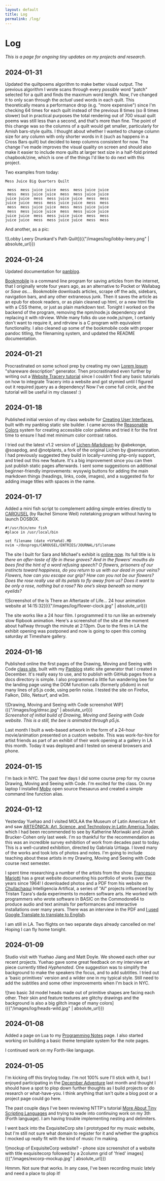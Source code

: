```yaml
---
layout: default
title: Log
permalink: /log/
---
```


# Log

*This is a page for ongoing tiny updates on my projects and research.*

## 2024-01-31

Updated the quiltpoems algorithm to make better visual output. The previous algorithm I wrote scans through every *possible* word "patch" selected for a quilt and finds the maximum word length. Now, I've changed it to only scan through the *actual* used words in each quilt. This theoretically means a performance drop (e.g. "more expensive") since I'm checking 64 times for each quilt instead of the previous 8 times (so 8 times slower) but in practical purposes the total rendering out of 700 visual quilt poems was still less than a second, and that's more than fine. The point of this change was so the columns of a quilt would get smaller, particularly for Amish bars-style quilts. I thought about whether I wanted to change column size for any column with only shorter words in it (such as happens in a Cross Bars quilt) but decided to keep columns consistent for now. The change I've made improves the visual quality on screen and should also make it easier to include more quilts at larger text size in a half-fold printed chapbook/zine, which is one of the things I'd like to do next with this project.

Two examples from today:

```
Mess Juice Big Quarters Quilt 

 mess  mess juice juice  mess  mess juice juice 
 mess  mess juice juice  mess  mess juice juice 
juice juice  mess  mess juice juice  mess  mess 
juice juice  mess  mess juice juice  mess  mess 
 mess  mess juice juice  mess  mess juice juice 
 mess  mess juice juice  mess  mess juice juice 
juice juice  mess  mess juice juice  mess  mess 
juice juice  mess  mess juice juice  mess  mess 
```

And another, as a pic:

![Lobby Leery Drunkard's Path Quilt]({{"/images/log/lobby-leery.png" | absolute_url}})  

## 2024-01-24

Updated documentation for [panblog](https://tildegit.org/exquisitecorp/panblog).

[Bookmobile](https://tildegit.org/exquisitecorp/bookmobile) is a command line program for saving articles from the internet, that I originally wrote four years ago, as an alternative to Pocket or Wallabag or *Save as...*. Bookmobile downloads articles, scrape off the ads, sidebars, navigation bars, and any other extraneous junk. Then it saves the article as an epub for ebook readers, or as plain cleaned up html, or a new html file with a CSS theme, or just as plain markdown text. Tonight I worked on the backend of the program, removing the npm/node.js dependency and replacing it with rdrview. While many folks do use node.js/npm, I certainly don't want to require it, and rdrview is a C program with equivalent functionality. I also cleaned up some of the bookmobile code with proper pandoc titling, the filenaming system, and updated the README documentation. 

## 2024-01-21

Procrastinated on some school prep by creating my own [Lorem Ipsum](https://leetusman.com/lorem/) "shareware description" generator. Then procrastinated even further by writing out a [Website Tracery tutorial](https://leetusman.com/nosebook/tracery) since I couldn't find any basic tutorials  on how to integrate Tracery into a website and got stymied until I figured out it required jquery as a dependency! Now I've come full circle, and the tutorial will be useful in my classes! :)

## 2024-01-18

Published initial version of my class website for [Creating User Interfaces](https://leetusman.com/cui_spring2025/), built with my panblog static site builder. I came across the [Reasonable Colors](https://www.reasonable.work/colors/) system for creating accessible color palletes and tried it for the first time to ensure I had met minimum color contrast ratios.

I tried out the latest v1.2 version of [Lichen-Markdown](https://codeberg.org/ukrudt.net/lichen-markdown) by @abekonge, @soapdog, and @notplants, a fork of the original Lichen by @sensorstation. I had previously suggested they build in locally-running php-only support, and tried out this new feature. It's a big improvement since you can then just publish static pages afterwards. I sent some suggestions on additional beginner-friendly improvements: wysywig buttons for adding the main markdown things (headings, links, code, images), and a suggested fix for adding image titles with spaces in the name.

## 2024-01-17

Added a mini fish script to complement adding simple entries directly to [CAROUSEL](https://partytimehexcellent.itch.io/carousel) (by Rachel Simone Weil) notetaking program without having to launch DOSBOX.

```fish
#!/usr/bin/env fish
#place in /usr/local/bin

set filename (date +%Y%m%d).MD
nvim ~/dosprogs/CAROUSEL/ENTRIES/JOURNAL/$filename
```

The site I built for Sara and Michael's exhibit is [online now](https://isthereanaftertasteoflifeinthesegraves.com/). Its full title is *Is there an after-taste of life in these graves? And in the flowers’ mouths do bees find the hint of a word refusing speech? O flowers, prisoners of our instincts toward happiness, do you return to us with our dead in your veins? Flowers, how can you escape our grip? How can you not be our flowers? Does the rose really use all its petals to fly away from us? Does it want to be only a rose, nothing but a rose? No one’s sleep beneath so many eyelids?*


![Screenshot of the Is There an Aftertaste of Life... 24 hour animation website at 14:15:32]({{"/images/log/flower-clock.jpg" | absolute_url}})  

The site works like a 24 hour film. I programmed it to run like an extremely slow flipbook animation. Here's a screenshot of the site at the moment about halfway through the minute at 2:13pm. Due to the fires in LA the exhibit opening was postponed and now is going to open this coming saturday at Timeshare gallery.

## 2024-01-16

Published online the first pages of the Drawing, Moving and Seeing with Code [class site](https://leetusman.com/dmsc_spring2025/), built with my [Panblog](https://tildegit.org/exquisitecorp/panblog) static site generator that I created in December. It's really easy to use, and to publish with GitHub pages from a docs directory is simple. I also programmed a little fun wandering bee for the landing page using the DOM function calls (formerly p5dom) in not many lines of p5.js code, using perlin noise. I tested the site on Firefox, Falkon, Dillo, Netsurf, and w3m. 

![Drawing, Moving and Seeing with Code screenshot WIP]({{"/images/log/dmsc.jpg" | absolute_url}})  
*Screenshot of initial build of Drawing, Moving and Seeing with Code website. This is a still, the bee is animated through p5.js.*

Last month I built a web-based artwork in the form of a 24-hour movie/animation presented on a custom website. This was work-for-hire for artist friends as part of an exhibit of their work opening at a gallery in LA this month. Today it was deployed and I tested on several browsers and phone.

## 2024-01-15

I'm back in NYC. The past few days I did some course prep for my course Drawing, Moving and Seeing with Code. I'm excited for the class. On my laptop I installed [Moby](https://www.moby-thesaurus.org/) open source thesaurus and created a simple command line function alias.

## 2024-01-12

Yesterday Yuehao and I visited MOLAA the Museum of Latin American Art and saw [ARTEÔNICA: Art, Science, and Technology in Latin America Today](https://molaa.org/2024-arteonica), which I had been recommended to see by Katherine Moriwaki and Jonah Brucker-Cohen only last week. I'm so thankful for the recommendation as this was an incredible survey exhibition of work from decades past to today. This is a well-curated exhibition, directed by Gabriala Urtiaga. I loved many of the works and took lots of photos and notes. I'm going to include teaching about these artists in my Drawing, Moving and Seeing with Code course next semester.

I spent time researching a number of the artists from the show. [Francesco Mariotti](https://www.mariotti.ch/en) has a great website documenting his portfolio of works over the years since 1964! I downloaded photos and a PDF from his website on [Chullachaqui](https://www.mariotti.ch/en/bibliography/1984/chullachaqui-5/) Intelligencia Artifical, a series of "AI" projects influenced by Tristan Tzara's dada experiments to modern software arts. He worked with programmers who wrote software in BASIC on the Commodore64 to produce audio and text animals for performances and interactive installations over many years. There was an interview in the PDF and [I used Google Translate to translate to English](https://archive.org/details/inteligencia-artificial-chullachaqui). 

I am still in LA. Two flights on two separate days already cancelled on me! Hoping I can fly home tonight.

## 2024-01-09

Studio visit with Yuehao Jiang and Matt Doyle. We showed each other our recent projects. Yuehao gave some great feedback on my interview art piece currently titled *Hyphenated*. One suggestion was to simplify the background to make the speakers the focus, and to add subtitles. I tried out a 'basic primitives' version and a wilder one in my typical style. Still need to add the subtitles and some other improvements when I'm back in NYC.

![two basic 3d model heads made out of primitive shapes are facing each other. Their skin and feature textures are glitchy drawings and the background is also a big glitch image of many colors]({{"/images/log/heads-wild.jpg" | absolute_url}})

## 2024-01-08

Added a page on Lua to my [Programming Notes](https://leetusman.com/notes/programming/) page. I also started working on building a basic theme template system for the note pages.

I continued work on my Forth-like language.

## 2024-01-05

I'm kicking off this tinylog today. I'm not 100% sure I'll stick with it, but I enjoyed participating in the [December Adventure](https://leetusman.com/december-adventure-2024/) last month and thought I should have a spot to plop down further thoughts as I build projects or do research or what-have-you. I think anything that isn't quite a blog post or a project page could go here.

The past couple days I've been reviewing NTTP's tutorial [More About Tiny Scripting Languages](https://notimetoplay.org/engines/more-scripting.html) and trying to wade into continuing work on my 3th (Forth language). I am having trouble implementing nesting and delimiters.

I went back into the ExquisiteCorp site I prototyped for my music website, but I'm still not sure what domain to register for it and whether the graphics I mocked up really fit with the kind of music I'm making.

![mockup of ExquisiteCorp website? - phone size screenshot of a website with title exquisitecorp followed by a 2column grid of 'fried' images]({{"/images/excorp-mockup.jpg" | absolute_url}})

Hmmm. Not sure that works. In any case, I've been recording music lately and need a place to plop it!



